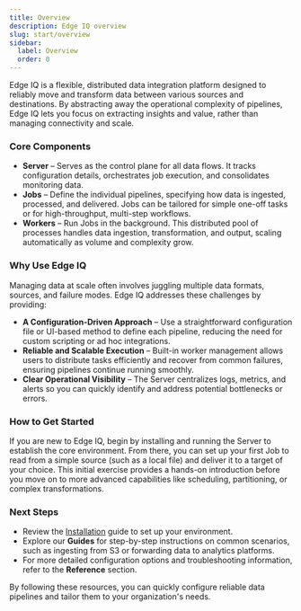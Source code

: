```yaml
---
title: Overview
description: Edge IQ overview
slug: start/overview
sidebar:
  label: Overview
  order: 0
---
```


Edge IQ is a flexible, distributed data integration platform designed to reliably move and transform data between various sources and destinations. By abstracting away the operational complexity of pipelines, Edge IQ lets you focus on extracting insights and value, rather than managing connectivity and scale.

### Core Components

- **Server** – Serves as the control plane for all data flows. It tracks configuration details, orchestrates job execution, and consolidates monitoring data.
- **Jobs** – Define the individual pipelines, specifying how data is ingested, processed, and delivered. Jobs can be tailored for simple one-off tasks or for high-throughput, multi-step workflows.
- **Workers** – Run Jobs in the background. This distributed pool of processes handles data ingestion, transformation, and output, scaling automatically as volume and complexity grow.

### Why Use Edge IQ

Managing data at scale often involves juggling multiple data formats, sources, and failure modes. Edge IQ addresses these challenges by providing:

- **A Configuration-Driven Approach** – Use a straightforward configuration file or UI-based method to define each pipeline, reducing the need for custom scripting or ad hoc integrations.
- **Reliable and Scalable Execution** – Built-in worker management allows users to distribute tasks efficiently and recover from common failures, ensuring pipelines continue running smoothly.
- **Clear Operational Visibility** – The Server centralizes logs, metrics, and alerts so you can quickly identify and address potential bottlenecks or errors.

### How to Get Started

If you are new to Edge IQ, begin by installing and running the Server to establish the core environment. From there, you can set up your first Job to read from a simple source (such as a local file) and deliver it to a target of your choice. This initial exercise provides a hands-on introduction before you move on to more advanced capabilities like scheduling, partitioning, or complex transformations.

### Next Steps

- Review the [Installation](/install/overview/) guide to set up your environment.
- Explore our **Guides** for step-by-step instructions on common scenarios, such as ingesting from S3 or forwarding data to analytics platforms.
- For more detailed configuration options and troubleshooting information, refer to the **Reference** section.

By following these resources, you can quickly configure reliable data pipelines and tailor them to your organization's needs.
